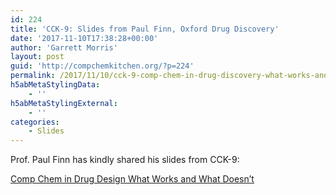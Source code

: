 ```yaml
---
id: 224
title: 'CCK-9: Slides from Paul Finn, Oxford Drug Discovery'
date: '2017-11-10T17:38:28+00:00'
author: 'Garrett Morris'
layout: post
guid: 'http://compchemkitchen.org/?p=224'
permalink: /2017/11/10/cck-9-comp-chem-in-drug-discovery-what-works-and-what-doesnt/
h5abMetaStylingData:
    - ''
h5abMetaStylingExternal:
    - ''
categories:
    - Slides
---
```


Prof. Paul Finn has kindly shared his slides from CCK-9:

[Comp Chem in Drug Design What Works and What Doesn’t](http://compchemkitchen.org/wp-content/uploads/2017/11/What-Works-Nov-2017.pdf)
